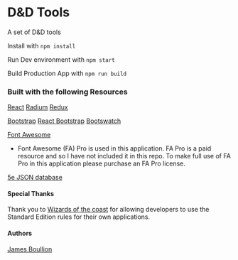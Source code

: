 # D&D Tools

A set of D&D tools

Install with `npm install`

Run Dev environment with `npm start`

Build Production App with `npm run build`

### Built with the following Resources

[React](https://reactjs.org/)
[Radium](https://formidable.com/open-source/radium/)
[Redux](https://react-redux.js.org/)

[Bootstrap](https://getbootstrap.com/)
[React Bootstrap](https://react-bootstrap.github.io/)
[Bootswatch](https://bootswatch.com/sketchy/)

[Font Awesome](https://fontawesome.com/)
* Font Awesome (FA) Pro is used in this application. FA Pro is a paid resource and so I have not included it in this repo. To make full use of FA Pro in this application please purchase an FA Pro license.

[5e JSON database](https://github.com/adrpadua/5e-database)


#### Special Thanks

Thank you to [Wizards of the coast](http://company.wizards.com/) for allowing developers to use the Standard Edition rules for their own applications.


#### Authors

[James Boullion](https://github.com/jboullion)
